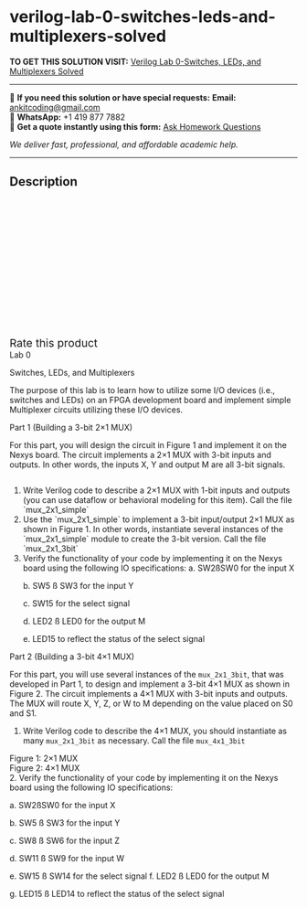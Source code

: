 # verilog-lab-0-switches-leds-and-multiplexers-solved
**TO GET THIS SOLUTION VISIT:** [Verilog Lab 0-Switches, LEDs, and Multiplexers Solved](https://www.ankitcodinghub.com/product/verilog-lab-0-switches-leds-and-multiplexers-solved/)


---

📩 **If you need this solution or have special requests:** **Email:** ankitcoding@gmail.com  
📱 **WhatsApp:** +1 419 877 7882  
📄 **Get a quote instantly using this form:** [Ask Homework Questions](https://www.ankitcodinghub.com/services/ask-homework-questions/)

*We deliver fast, professional, and affordable academic help.*

---

<h2>Description</h2>



<div class="kk-star-ratings kksr-auto kksr-align-center kksr-valign-top" data-payload="{&quot;align&quot;:&quot;center&quot;,&quot;id&quot;:&quot;91435&quot;,&quot;slug&quot;:&quot;default&quot;,&quot;valign&quot;:&quot;top&quot;,&quot;ignore&quot;:&quot;&quot;,&quot;reference&quot;:&quot;auto&quot;,&quot;class&quot;:&quot;&quot;,&quot;count&quot;:&quot;0&quot;,&quot;legendonly&quot;:&quot;&quot;,&quot;readonly&quot;:&quot;&quot;,&quot;score&quot;:&quot;0&quot;,&quot;starsonly&quot;:&quot;&quot;,&quot;best&quot;:&quot;5&quot;,&quot;gap&quot;:&quot;4&quot;,&quot;greet&quot;:&quot;Rate this product&quot;,&quot;legend&quot;:&quot;0\/5 - (0 votes)&quot;,&quot;size&quot;:&quot;24&quot;,&quot;title&quot;:&quot;Verilog Lab 0-Switches, LEDs, and Multiplexers Solved&quot;,&quot;width&quot;:&quot;0&quot;,&quot;_legend&quot;:&quot;{score}\/{best} - ({count} {votes})&quot;,&quot;font_factor&quot;:&quot;1.25&quot;}">

<div class="kksr-stars">

<div class="kksr-stars-inactive">
            <div class="kksr-star" data-star="1" style="padding-right: 4px">


<div class="kksr-icon" style="width: 24px; height: 24px;"></div>
        </div>
            <div class="kksr-star" data-star="2" style="padding-right: 4px">


<div class="kksr-icon" style="width: 24px; height: 24px;"></div>
        </div>
            <div class="kksr-star" data-star="3" style="padding-right: 4px">


<div class="kksr-icon" style="width: 24px; height: 24px;"></div>
        </div>
            <div class="kksr-star" data-star="4" style="padding-right: 4px">


<div class="kksr-icon" style="width: 24px; height: 24px;"></div>
        </div>
            <div class="kksr-star" data-star="5" style="padding-right: 4px">


<div class="kksr-icon" style="width: 24px; height: 24px;"></div>
        </div>
    </div>

<div class="kksr-stars-active" style="width: 0px;">
            <div class="kksr-star" style="padding-right: 4px">


<div class="kksr-icon" style="width: 24px; height: 24px;"></div>
        </div>
            <div class="kksr-star" style="padding-right: 4px">


<div class="kksr-icon" style="width: 24px; height: 24px;"></div>
        </div>
            <div class="kksr-star" style="padding-right: 4px">


<div class="kksr-icon" style="width: 24px; height: 24px;"></div>
        </div>
            <div class="kksr-star" style="padding-right: 4px">


<div class="kksr-icon" style="width: 24px; height: 24px;"></div>
        </div>
            <div class="kksr-star" style="padding-right: 4px">


<div class="kksr-icon" style="width: 24px; height: 24px;"></div>
        </div>
    </div>
</div>


<div class="kksr-legend" style="font-size: 19.2px;">
            <span class="kksr-muted">Rate this product</span>
    </div>
    </div>
<div class="page" title="Page 1">
<div class="layoutArea">
<div class="column">
Lab 0

Switches, LEDs, and Multiplexers

The purpose of this lab is to learn how to utilize some I/O devices (i.e., switches and LEDs) on an FPGA development board and implement simple Multiplexer circuits utilizing these I/O devices.

Part 1 (Building a 3-bit 2×1 MUX)

For this part, you will design the circuit in Figure 1 and implement it on the Nexys board. The circuit implements a 2×1 MUX with 3-bit inputs and outputs. In other words, the inputs X, Y and output M are all 3-bit signals.

</div>
</div>
<div class="layoutArea">
<div class="column">
<ol>
<li>Write Verilog code to describe a 2×1 MUX with 1-bit inputs and outputs (you can use dataflow or behavioral modeling for this item). Call the file `mux_2x1_simple`</li>
<li>Use the `mux_2x1_simple` to implement a 3-bit input/output 2×1 MUX as shown in Figure 1. In other words, instantiate several instances of the `mux_2x1_simple` module to create the 3-bit version. Call the file `mux_2x1_3bit`</li>
<li>Verify the functionality of your code by implementing it on the Nexys board using the following IO specifications:
a. SW2ßSW0 for the input X

b. SW5 ß SW3 for the input Y

c. SW15 for the select signal

d. LED2 ß LED0 for the output M

e. LED15 to reflect the status of the select signal
</li>
</ol>
Part 2 (Building a 3-bit 4×1 MUX)

For this part, you will use several instances of the `mux_2x1_3bit`, that was developed in Part 1, to design and implement a 3-bit 4×1 MUX as shown in Figure 2. The circuit implements a 4×1 MUX with 3-bit inputs and outputs. The MUX will route X, Y, Z, or W to M depending on the value placed on S0 and S1.

1. Write Verilog code to describe the 4×1 MUX, you should instantiate as many `mux_2x1_3bit` as necessary. Call the file `mux_4x1_3bit`

</div>
<div class="column">
Figure 1: 2×1 MUX

</div>
</div>
<div class="layoutArea">
<div class="column">
Figure 2: 4×1 MUX

</div>
</div>
</div>
<div class="page" title="Page 2">
<div class="layoutArea">
<div class="column">
2. Verify the functionality of your code by implementing it on the Nexys board using the following IO specifications:

a. SW2ßSW0 for the input X

b. SW5 ß SW3 for the input Y

c. SW8 ß SW6 for the input Z

d. SW11 ß SW9 for the input W

e. SW15 ß SW14 for the select signal f. LED2 ß LED0 for the output M

g. LED15 ß LED14 to reflect the status of the select signal

</div>
</div>
</div>

